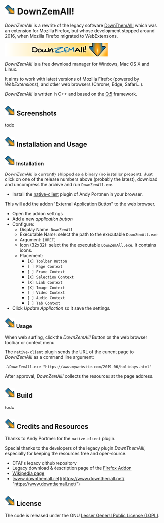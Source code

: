 # ![logo](/src/icons/logo/dza_32x32.png) DownZemAll!

*DownZemAll!* is a rewrite of the legacy software [DownThemAll!](https://en.wikipedia.org/wiki/DownThemAll! "https://en.wikipedia.org/wiki/DownThemAll!") which was an extension for Mozilla Firefox, but whose development stopped around 2016, when Mozilla Firefox migrated to WebExtensions.

![logo](/src/icons/menu/logo.png)

*DownZemAll!* is a free download manager for Windows, Mac OS X and Linux. 

It aims to work with latest versions of Mozilla Firefox (powered by *WebExtensions*), and other web browsers (Chrome, Edge, Safari...). 

*DownZemAll!* is written in C++ and based on the [Qt5](https://www.qt.io/ "https://www.qt.io/") framework.


## ![logo](/src/icons/logo/dza_32x32.png) Screenshots

todo


## ![logo](/src/icons/logo/dza_32x32.png) Installation and Usage

### ![logo](/src/icons/logo/dza_32x32.png) Installation

*DownZemAll!* is currently shipped as a binary (no installer present). Just click on one of the release numbers above (probably the latest), download and uncompress the archive and run `DownZemAll.exe`.

 - Install the [native-client](https://github.com/andy-portmen/native-client "https://github.com/andy-portmen/native-client") plugin of Andy Portmen in your browser.

This will add the addon "External Application Button" to the web browser.

 - Open the addon settings 
 - Add a new *application button*
 - Configure:
	 - Display Name: `DownZemAll`
	 - Executable Name: select the path to the executable `DownZemAll.exe` 
	 - Argument: `[HREF]`
     - Icon (32x32): select the the executable `DownZemAll.exe`. It contains icons.
	 - Placement:
		 - `[X] Toolbar Button` 
		 - `[ ] Page Context`
		 - `[ ] Frame Context`
		 - `[X] Selection Context`
		 - `[X] Link Context`
		 - `[X] Image Context`
		 - `[ ] Video Context`
		 - `[ ] Audio Context`
		 - `[ ] Tab Context`
 - Click *Update Application* so it save the settings.



### ![logo](/src/icons/logo/dza_32x32.png) Usage

When web surfing, click the *DownZemAll!* Button on the web browser toolbar or context menu. 

The `native-client` plugin sends the URL of the current page to *DownZemAll!* as a command line argument:

	.\DownZemAll.exe "https://www.mywebsite.com/2019-06/holidays.html"

After approval, *DownZemAll!* collects the resources at the page address.




## ![logo](/src/icons/logo/dza_32x32.png) Build

todo


## ![logo](/src/icons/logo/dza_32x32.png) Credits and Resources

Thanks to Andy Portmen for the `native-client` plugin.

Special thanks to the developers of the legacy plugin *DownThemAll!*, especially for keeping the resources free and open-source. 

 - [DTA!'s legacy github repository](https://github.com/downthemall/downthemall "https://github.com/downthemall/downthemall")
 - Legacy download & description page of the [Firefox Addon](https://addons.mozilla.org/en-US/firefox/addon/downthemall/ "https://addons.mozilla.org/en-US/firefox/addon/downthemall/")
 - [Wikipedia page](https://en.wikipedia.org/wiki/DownThemAll! "https://en.wikipedia.org/wiki/DownThemAll!") 
 - [www.downthemall.net](https://www.downthemall.net/ "https://www.downthemall.net/")


## ![logo](/src/icons/logo/dza_32x32.png) License

The code is released under the GNU [Lesser General Public License (LGPL)](LICENSE "LICENSE").
